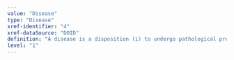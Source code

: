 ```yaml
---
value: "Disease"
type: "Disease"
xref-identifier: "4"
xref-dataSource: "DOID"
definition: "A disease is a disposition (i) to undergo pathological processes that (ii) exists in an organism because of one or more disorders in that organism."
level: "1"
---
```

